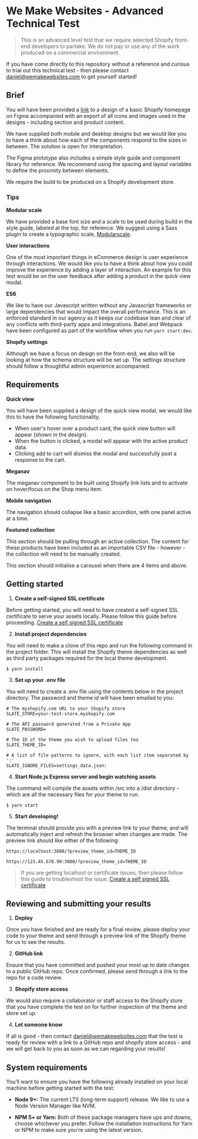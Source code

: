 # We Make Websites - Advanced Technical Test
> This is an advanced level test that we require selected Shopify front-end developers to partake. We do not pay or use any of the work produced on a commercial environment. 

If you have come directly to this repository without a reference and curious to trial out this technical test - then please contact daniel@wemakewebsites.com to get yourself started!

## Brief
You will have been provided a [link](https://www.figma.com/file/Iv2wyzwS8fxFDhhusJYHLA/WMW-Technical-Test-2?node-id=48%3A0) to a design of a basic Shopify homepage on Figma accompanied with an export of all icons and images used in the designs - including section and product content. 

We have supplied both mobile and desktop designs but we would like you to have a think about how each of the components respond to the sizes in between. The solution is open for interpretation.

The Figma prototype also includes a simple style guide and component library for reference. We recommend using the spacing and layout variables to define the proximity between elements.

We require the build to be produced on a Shopify development store.


### Tips
**Modular scale**

We have provided a base font size and a scale to be used during build in the style guide, labeled at the top, for reference. We suggest using a Sass plugin to create a typographic scale, [Modularscale](https://modularscale.com).


**User interactions**

One of the most important things in eCommerce design is user experience through interactions. We would like you to have a think about how you could improve the experience by adding a layer of interaction. 
An example for this test would be on the user feedback after adding a product in the quick view modal.


**ES6**

We like to have our Javascript written without any Javascript frameworks or large dependencies that would impact the overall performance. This is an enforced standard in our agency as it keeps our codebase lean and clear of any conflicts with third-party apps and integrations. Babel and Webpack have been configured as part of the workflow when you run `yarn start:dev`.


**Shopify settings**

Although we have a focus on design on the front-end, we also will be looking at how the schema structure will be set up. The settings structure should follow a thoughtful admin experience accompanied.


## Requirements
**Quick view**

You will have been supplied a design of the quick view modal, we would like this to have the following functionality.

* When user's hover over a product card, the quick view button will appear (shown in the design).
* When the button is clicked, a modal will appear with the active product data.
* Clicking add to cart will dismiss the modal and successfully post a response to the cart.


**Meganav**

The meganav component to be built using Shopify link lists and to activate on hover/focus on the Shop menu item.


**Mobile navigation**

The navigation should collapse like a basic accordion, with one panel active at a time.

**Featured collection**

This section should be pulling through an active collection. The content for these products have been included as an importable CSV file - however - the collection will need to be manually created.

This section should initialise a carousel when there are 4 items and above.


## Getting started
1. **Create a self-signed SSL certificate**

Before getting started, you will need to have created a self-signed SSL certificate to serve your assets locally. Please follow this guide before proceeding. [Create a self signed SSL certificate](https://github.com/Shopify/slate/wiki/4.-Create-a-self-signed-SSL-certificate)

2. **Install project dependencies**

You will need to make a clone of this repo and run the following command in the project folder. This will install the Shopify theme dependencies as well as third party packages required for the local theme development.

`$ yarn install`

3. **Set up your .env file**

You will need to create a .env file using the contents below in the project directory. The password and theme id will have been emailed to you:

```
# The myshopify.com URL to your Shopify store 
SLATE_STORE=your-test-store.myshopify.com

# The API password generated from a Private App 
SLATE_PASSWORD=

# The ID of the theme you wish to upload files too
SLATE_THEME_ID=

# A list of file patterns to ignore, with each list item separated by ':' 
SLATE_IGNORE_FILES=settings_data.json:
```

4. **Start Node.js Express server and begin watching assets**

The command will compile the assets within /src into a /dist directory - which are all the necessary files for your theme to run.

`$ yarn start`

5. **Start developing!**

The terminal should provide you with a preview link to your theme, and will automatically inject and refresh the browser when changes are made. The preview link should like either of the following:

`https://localhost:3000/?preview_theme_id=THEME_ID`

`https://123.45.678.90:3000/?preview_theme_id=THEME_ID` 

> If you are getting localhost or certificate issues, then please follow this guide to troubleshoot the issue. [Create a self signed SSL certificate](https://github.com/Shopify/slate/wiki/4.-Create-a-self-signed-SSL-certificate)


## Reviewing and submitting your results
1. **Deploy**
   
Once you have finished and are ready for a final review, please deploy your code to your theme and send through a preview link of the Shopify theme for us to see the results.

2. **GitHub link**
   
Ensure that you have committed and pushed your most up to date changes to a public GitHub repo. Once confirmed, please send through a link to the repo for a code review.

3. **Shopify store access**

We would also require a collaborator or staff access to the Shopify store that you have complete the test on for further inspection of the theme and store set up.

4. **Let someone know**

If all is good - then contact daniel@wemakewebsites.com that the test is ready for review with a link to a GitHub repo and shopify store access - and we will get back to you as soon as we can regarding your results!


## System requirements
You’ll want to ensure you have the following already installed on your local machine before getting started with the test:

* **Node 9+:** The current LTS (long-term support) release. We like to use a Node Version Manager like NVM.

* **NPM 5+ or Yarn:** Both of these package managers have ups and downs, choose whichever you prefer. Follow the installation instructions for Yarn or NPM to make sure you're using the latest version.